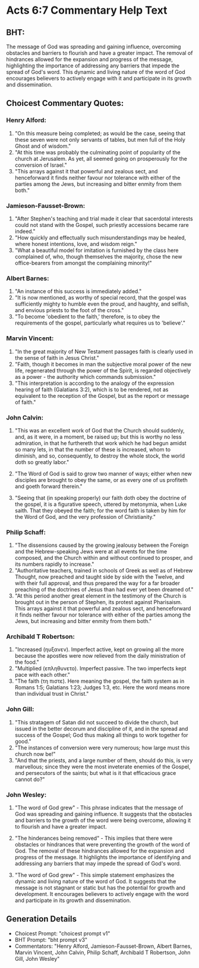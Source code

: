 # Acts 6:7 Commentary Help Text

## BHT:
The message of God was spreading and gaining influence, overcoming obstacles and barriers to flourish and have a greater impact. The removal of hindrances allowed for the expansion and progress of the message, highlighting the importance of addressing any barriers that impede the spread of God's word. This dynamic and living nature of the word of God encourages believers to actively engage with it and participate in its growth and dissemination.

## Choicest Commentary Quotes:
### Henry Alford:
1. "On this measure being completed; as would be the case, seeing that these seven were not only servants of tables, but men full of the Holy Ghost and of wisdom." 
2. "At this time was probably the culminating point of popularity of the church at Jerusalem. As yet, all seemed going on prosperously for the conversion of Israel." 
3. "This arrays against it that powerful and zealous sect, and henceforward it finds neither favour nor tolerance with either of the parties among the Jews, but increasing and bitter enmity from them both."

### Jamieson-Fausset-Brown:
1. "After Stephen's teaching and trial made it clear that sacerdotal interests could not stand with the Gospel, such priestly accessions became rare indeed."
2. "How quickly and effectually such misunderstandings may be healed, where honest intentions, love, and wisdom reign."
3. "What a beautiful model for imitation is furnished by the class here complained of, who, though themselves the majority, chose the new office-bearers from amongst the complaining minority!"

### Albert Barnes:
1. "An instance of this success is immediately added."
2. "It is now mentioned, as worthy of special record, that the gospel was sufficiently mighty to humble even the proud, and haughty, and selfish, and envious priests to the foot of the cross."
3. "To become 'obedient to the faith,' therefore, is to obey the requirements of the gospel, particularly what requires us to 'believe'."

### Marvin Vincent:
1. "In the great majority of New Testament passages faith is clearly used in the sense of faith in Jesus Christ."
2. "Faith, though it becomes in man the subjective moral power of the new life, regenerated through the power of the Spirit, is regarded objectively as a power - the authority which commands submission."
3. "This interpretation is according to the analogy of the expression hearing of faith (Galatians 3:2), which is to be rendered, not as equivalent to the reception of the Gospel, but as the report or message of faith."

### John Calvin:
1. "This was an excellent work of God that the Church should suddenly, and, as it were, in a moment, be raised up; but this is worthy no less admiration, in that he furthereth that work which he had begun amidst so many lets, in that the number of these is increased, whom to diminish, and so, consequently, to destroy the whole stock, the world doth so greatly labor."

2. "The Word of God is said to grow two manner of ways; either when new disciples are brought to obey the same, or as every one of us profiteth and goeth forward therein."

3. "Seeing that (in speaking properly) our faith doth obey the doctrine of the gospel, it is a figurative speech, uttered by metonymia, when Luke saith. That they obeyed the faith; for the word faith is taken by him for the Word of God, and the very profession of Christianity."

### Philip Schaff:
1. "The dissensions caused by the growing jealousy between the Foreign and the Hebrew-speaking Jews were at all events for the time composed, and the Church within and without continued to prosper, and its numbers rapidly to increase."
2. "Authoritative teachers, trained in schools of Greek as well as of Hebrew Thought, now preached and taught side by side with the Twelve, and with their full approval, and thus prepared the way for a far broader preaching of the doctrines of Jesus than had ever yet been dreamed of."
3. "At this period another great element in the testimony of the Church is brought out in the person of Stephen, its protest against Pharisaism. This arrays against it that powerful and zealous sect, and henceforward it finds neither favour nor tolerance with either of the parties among the Jews, but increasing and bitter enmity from them both."

### Archibald T Robertson:
1. "Increased (ηυξανεν). Imperfect active, kept on growing all the more because the apostles were now relieved from the daily ministration of the food."
2. "Multiplied (επληθυνετο). Imperfect passive. The two imperfects kept pace with each other."
3. "The faith (τη πιστε). Here meaning the gospel, the faith system as in Romans 1:5; Galatians 1:23; Judges 1:3, etc. Here the word means more than individual trust in Christ."

### John Gill:
1. "This stratagem of Satan did not succeed to divide the church, but issued in the better decorum and discipline of it, and in the spread and success of the Gospel; God thus making all things to work together for good."
2. "The instances of conversion were very numerous; how large must this church now be!"
3. "And that the priests, and a large number of them, should do this, is very marvellous; since they were the most inveterate enemies of the Gospel, and persecutors of the saints; but what is it that efficacious grace cannot do?"

### John Wesley:
1. "The word of God grew" - This phrase indicates that the message of God was spreading and gaining influence. It suggests that the obstacles and barriers to the growth of the word were being overcome, allowing it to flourish and have a greater impact.

2. "The hinderances being removed" - This implies that there were obstacles or hindrances that were preventing the growth of the word of God. The removal of these hindrances allowed for the expansion and progress of the message. It highlights the importance of identifying and addressing any barriers that may impede the spread of God's word.

3. "The word of God grew" - This simple statement emphasizes the dynamic and living nature of the word of God. It suggests that the message is not stagnant or static but has the potential for growth and development. It encourages believers to actively engage with the word and participate in its growth and dissemination.


## Generation Details
- Choicest Prompt: "choicest prompt v1"
- BHT Prompt: "bht prompt v3"
- Commentators: "Henry Alford, Jamieson-Fausset-Brown, Albert Barnes, Marvin Vincent, John Calvin, Philip Schaff, Archibald T Robertson, John Gill, John Wesley"
